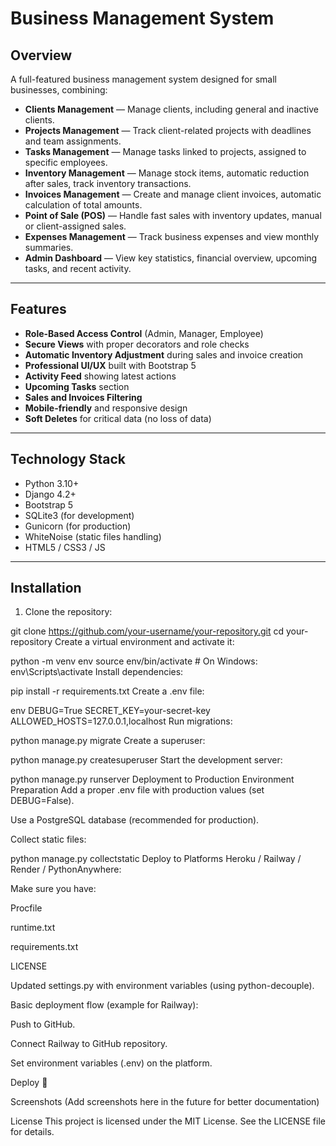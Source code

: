 # Business Management System

## Overview
A full-featured business management system designed for small businesses, combining:

- **Clients Management** — Manage clients, including general and inactive clients.
- **Projects Management** — Track client-related projects with deadlines and team assignments.
- **Tasks Management** — Manage tasks linked to projects, assigned to specific employees.
- **Inventory Management** — Manage stock items, automatic reduction after sales, track inventory transactions.
- **Invoices Management** — Create and manage client invoices, automatic calculation of total amounts.
- **Point of Sale (POS)** — Handle fast sales with inventory updates, manual or client-assigned sales.
- **Expenses Management** — Track business expenses and view monthly summaries.
- **Admin Dashboard** — View key statistics, financial overview, upcoming tasks, and recent activity.

---

## Features
- **Role-Based Access Control** (Admin, Manager, Employee)
- **Secure Views** with proper decorators and role checks
- **Automatic Inventory Adjustment** during sales and invoice creation
- **Professional UI/UX** built with Bootstrap 5
- **Activity Feed** showing latest actions
- **Upcoming Tasks** section
- **Sales and Invoices Filtering**
- **Mobile-friendly** and responsive design
- **Soft Deletes** for critical data (no loss of data)

---

## Technology Stack
- Python 3.10+
- Django 4.2+
- Bootstrap 5
- SQLite3 (for development)
- Gunicorn (for production)
- WhiteNoise (static files handling)
- HTML5 / CSS3 / JS

---

## Installation

1. Clone the repository:


git clone https://github.com/your-username/your-repository.git
cd your-repository
Create a virtual environment and activate it:


python -m venv env
source env/bin/activate  # On Windows: env\Scripts\activate
Install dependencies:


pip install -r requirements.txt
Create a .env file:

env
DEBUG=True
SECRET_KEY=your-secret-key
ALLOWED_HOSTS=127.0.0.1,localhost
Run migrations:


python manage.py migrate
Create a superuser:


python manage.py createsuperuser
Start the development server:


python manage.py runserver
Deployment to Production
Environment Preparation
Add a proper .env file with production values (set DEBUG=False).

Use a PostgreSQL database (recommended for production).

Collect static files:


python manage.py collectstatic
Deploy to Platforms
Heroku / Railway / Render / PythonAnywhere:

Make sure you have:

Procfile

runtime.txt

requirements.txt

LICENSE

Updated settings.py with environment variables (using python-decouple).

Basic deployment flow (example for Railway):

Push to GitHub.

Connect Railway to GitHub repository.

Set environment variables (.env) on the platform.

Deploy 🚀

Screenshots
(Add screenshots here in the future for better documentation)

License
This project is licensed under the MIT License.
See the LICENSE file for details.

